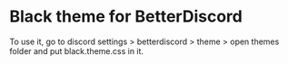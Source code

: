 # Black theme for BetterDiscord
To use it, go to discord settings > betterdiscord > theme > open themes folder and put black.theme.css in it.
